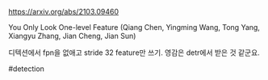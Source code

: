 https://arxiv.org/abs/2103.09460

You Only Look One-level Feature (Qiang Chen, Yingming Wang, Tong Yang, Xiangyu Zhang, Jian Cheng, Jian Sun)

디텍션에서 fpn을 없애고 stride 32 feature만 쓰기. 영감은 detr에서 받은 것 같군요.

#detection